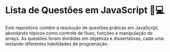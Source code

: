 # Lista de Questões em JavaScript 📝💻

Este repositório contém a resolução de questões práticas em JavaScript, abordando tópicos como controle de fluxo, funções e manipulação de arrays. As questões foram divididas em objetivas e dissertativas, cada uma testando diferentes habilidades de programação.